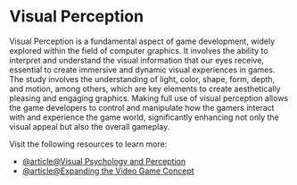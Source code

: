 # Visual Perception

Visual Perception is a fundamental aspect of game development, widely explored within the field of computer graphics. It involves the ability to interpret and understand the visual information that our eyes receive, essential to create immersive and dynamic visual experiences in games. The study involves the understanding of light, color, shape, form, depth, and motion, among others, which are key elements to create aesthetically pleasing and engaging graphics. Making full use of visual perception allows the game developers to control and manipulate how the gamers interact with and experience the game world, significantly enhancing not only the visual appeal but also the overall gameplay.

Visit the following resources to learn more:

- [@article@Visual Psychology and Perception](https://www.gamedeveloper.com/design/it-s-all-in-your-mind-visual-psychology-and-perception-in-game-design)
- [@article@Expanding the Video Game Concept](https://link.springer.com/chapter/10.1007/978-3-030-45545-3_7)

